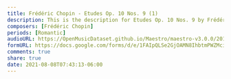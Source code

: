 ```yaml
---
title: Frédéric Chopin - Etudes Op. 10 Nos. 9 (1)
description: This is the description for Etudes Op. 10 Nos. 9 by Frédéric Chopin
composers: [Frédéric Chopin]
periods: [Romantic]
audioURL: https://OpenMusicDataset.github.io/Maestro/maestro-v3.0.0/2011/MIDI-Unprocessed_24_R1_2011_MID--AUDIO_R1-D9_11_Track11_wav.midi
formURL: https://docs.google.com/forms/d/e/1FAIpQLSe2GjOAMN8IhbtmPWZMcixlXihunkSUjLlI_Njn-oqkl_3B7A/viewform
comments: true
share: true
date: 2021-08-08T07:43:13-06:00
---
```

